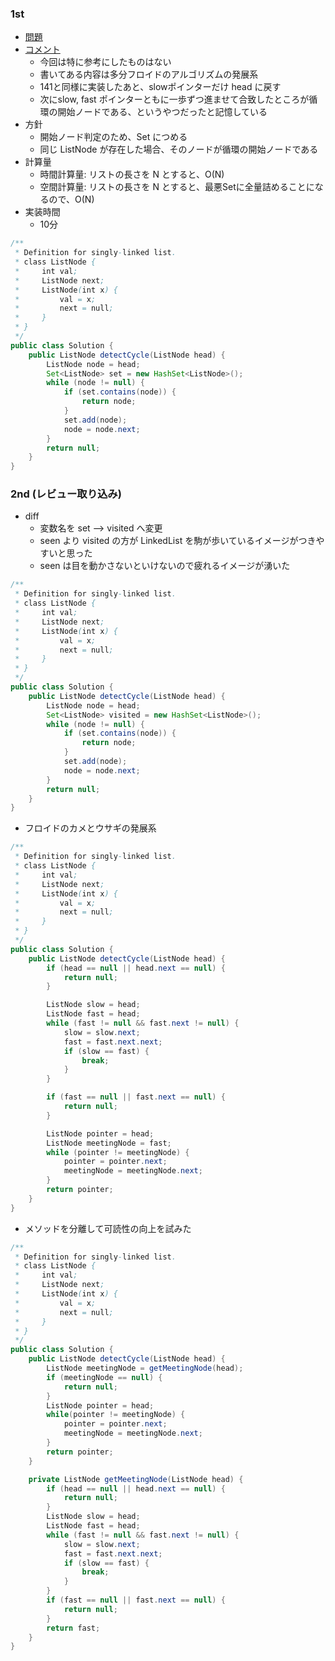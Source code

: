 ### 1st
- [問題](https://leetcode.com/problems/linked-list-cycle-ii/)
- [コメント](https://docs.google.com/document/d/11HV35ADPo9QxJOpJQ24FcZvtvioli770WWdZZDaLOfg/edit?tab=t.0#heading=h.jfs03xpyyrfl)
  - 今回は特に参考にしたものはない
  - 書いてある内容は多分フロイドのアルゴリズムの発展系
  - 141と同様に実装したあと、slowポインターだけ head に戻す
  - 次にslow, fast ポインターともに一歩ずつ進ませて合致したところが循環の開始ノードである、というやつだったと記憶している
- 方針
  - 開始ノード判定のため、Set につめる
  - 同じ ListNode が存在した場合、そのノードが循環の開始ノードである
- 計算量
  - 時間計算量: リストの長さを N とすると、O(N)
  - 空間計算量: リストの長さを N とすると、最悪Setに全量詰めることになるので、O(N)
- 実装時間
  - 10分
```java
/**
 * Definition for singly-linked list.
 * class ListNode {
 *     int val;
 *     ListNode next;
 *     ListNode(int x) {
 *         val = x;
 *         next = null;
 *     }
 * }
 */
public class Solution {
    public ListNode detectCycle(ListNode head) {
        ListNode node = head;
        Set<ListNode> set = new HashSet<ListNode>();
        while (node != null) {
            if (set.contains(node)) {
                return node;
            }
            set.add(node);
            node = node.next;
        }
        return null;
    }
}
```

### 2nd (レビュー取り込み)
- diff
  - 変数名を set --> visited へ変更
  - seen より visited の方が LinkedList を駒が歩いているイメージがつきやすいと思った
  - seen は目を動かさないといけないので疲れるイメージが湧いた
```java
/**
 * Definition for singly-linked list.
 * class ListNode {
 *     int val;
 *     ListNode next;
 *     ListNode(int x) {
 *         val = x;
 *         next = null;
 *     }
 * }
 */
public class Solution {
    public ListNode detectCycle(ListNode head) {
        ListNode node = head;
        Set<ListNode> visited = new HashSet<ListNode>();
        while (node != null) {
            if (set.contains(node)) {
                return node;
            }
            set.add(node);
            node = node.next;
        }
        return null;
    }
}
```

- フロイドのカメとウサギの発展系
```java
/**
 * Definition for singly-linked list.
 * class ListNode {
 *     int val;
 *     ListNode next;
 *     ListNode(int x) {
 *         val = x;
 *         next = null;
 *     }
 * }
 */
public class Solution {
    public ListNode detectCycle(ListNode head) {
        if (head == null || head.next == null) {
            return null;
        }

        ListNode slow = head;
        ListNode fast = head;
        while (fast != null && fast.next != null) {
            slow = slow.next;
            fast = fast.next.next;
            if (slow == fast) {
                break;
            }
        }

        if (fast == null || fast.next == null) {
            return null;
        }

        ListNode pointer = head;
        ListNode meetingNode = fast;
        while (pointer != meetingNode) {
            pointer = pointer.next;
            meetingNode = meetingNode.next;
        }
        return pointer;
    }
}
```

- メソッドを分離して可読性の向上を試みた
```java
/**
 * Definition for singly-linked list.
 * class ListNode {
 *     int val;
 *     ListNode next;
 *     ListNode(int x) {
 *         val = x;
 *         next = null;
 *     }
 * }
 */
public class Solution {
    public ListNode detectCycle(ListNode head) {
        ListNode meetingNode = getMeetingNode(head);
        if (meetingNode == null) {
            return null;
        }
        ListNode pointer = head;
        while(pointer != meetingNode) {
            pointer = pointer.next;
            meetingNode = meetingNode.next;
        }
        return pointer;
    }

    private ListNode getMeetingNode(ListNode head) {
        if (head == null || head.next == null) {
            return null;
        }
        ListNode slow = head;
        ListNode fast = head;
        while (fast != null && fast.next != null) {
            slow = slow.next;
            fast = fast.next.next;
            if (slow == fast) {
                break;
            }
        }
        if (fast == null || fast.next == null) {
            return null;
        }
        return fast;
    }
}
```